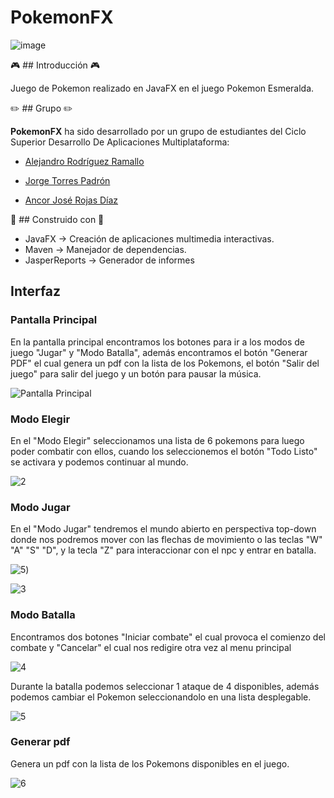 # PokemonFX
![image](https://user-images.githubusercontent.com/71700574/155287484-f4f6bf62-e03e-48de-ad92-b3925e1431e9.png)

:video_game: ## Introducción :video_game:

Juego de Pokemon realizado en JavaFX en el juego Pokemon Esmeralda.

:pencil2: ## Grupo :pencil2:

**PokemonFX** ha sido desarrollado por un grupo de estudiantes del Ciclo Superior Desarrollo De Aplicaciones Multiplataforma:

- [Alejandro Rodríguez Ramallo](https://github.com/Alejandrorodram)

- [Jorge Torres Padrón](https://github.com/JorgeTorresPadron)

- [Ancor José Rojas Díaz](https://github.com/Ancori)

:construction_worker: ## Construido con :construction_worker:

* JavaFX -> Creación de aplicaciones multimedia interactivas.
* Maven -> Manejador de dependencias.
* JasperReports -> Generador de informes

## Interfaz

### Pantalla Principal

En la pantalla principal encontramos los botones para ir a los modos de juego "Jugar" y "Modo Batalla", además encontramos el botón "Generar PDF" el cual genera un pdf con la lista de los Pokemons, el botón "Salir del juego" para salir del juego y un botón para pausar la música.

![Pantalla Principal](https://user-images.githubusercontent.com/71700574/155313138-e20d4c05-f172-4a42-8ead-9c7a20724a3e.png)

### Modo Elegir

En el "Modo Elegir" seleccionamos una lista de 6 pokemons para luego poder combatir con ellos, cuando los seleccionemos el botón "Todo Listo" se activara y podemos continuar al mundo.

![2](https://user-images.githubusercontent.com/71700574/155313241-2d84c352-d312-45e3-a597-b2dbde6d8b7b.png)

### Modo Jugar

En el "Modo Jugar" tendremos el mundo abierto en perspectiva top-down donde nos podremos mover con las flechas de movimiento o las teclas "W" "A" "S" "D", y la tecla "Z" para interaccionar con el npc y entrar en batalla.

![5](https://user-images.githubusercontent.com/67567838/155406577-747457a5-a4d4-4a2e-b2e0-c1852a84ed72.png))

![3](https://user-images.githubusercontent.com/71700574/155313260-8334f1a1-1eec-46e0-afff-4477042d27c7.png)

### Modo Batalla

Encontramos dos botones "Iniciar combate" el cual provoca el comienzo del combate y "Cancelar" el cual nos redigire otra vez al menu principal

![4](https://user-images.githubusercontent.com/71700574/155313272-7fce2fd0-a42a-4ae7-a439-cd1eb5bcfb7e.png)

Durante la batalla podemos seleccionar 1 ataque de 4 disponibles, además podemos cambiar el Pokemon seleccionandolo en una lista desplegable.

![5](https://user-images.githubusercontent.com/49475382/155369116-8859e1df-9d1e-4903-944e-54d0f368a34a.png)

### Generar pdf

Genera un pdf con la lista de los Pokemons disponibles en el juego.

![6](https://user-images.githubusercontent.com/71700574/155313318-ed2a18c1-9ef4-4713-9ec9-efe4736485ae.png)
